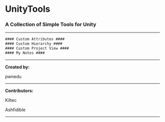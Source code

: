# UnityTools #

### A Collection of Simple Tools for Unity ###

---

```txt
#### Custom Attributes ####
#### Custom Hierarchy ####
#### Custom Project View ####
#### My Notes ####
```

---

**Created by:**

pwnedu

---

**Contributors:**

Kiltec

Ashfidible

---
